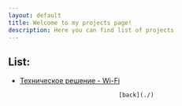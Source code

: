 ```yaml
---
layout: default
title: Welcome to my projects page!
description: Here you can find list of projects
---
```

## List:

* [Техническое решение - Wi-Fi](https://drive.google.com/file/d/11LRbAZjNweg41XpWzFcBZFOsHjzq1MX8/view?usp=sharing) 





                                  [back](./)                                                
